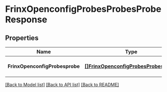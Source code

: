 # FrinxOpenconfigProbesProbesProbeResponse

## Properties
Name | Type | Description | Notes
------------ | ------------- | ------------- | -------------
**FrinxOpenconfigProbesprobe** | [**[]FrinxOpenconfigProbesProbesProbe**](frinx.openconfig.probes.probes.Probe.md) |  | [optional] [default to null]

[[Back to Model list]](../README.md#documentation-for-models) [[Back to API list]](../README.md#documentation-for-api-endpoints) [[Back to README]](../README.md)


